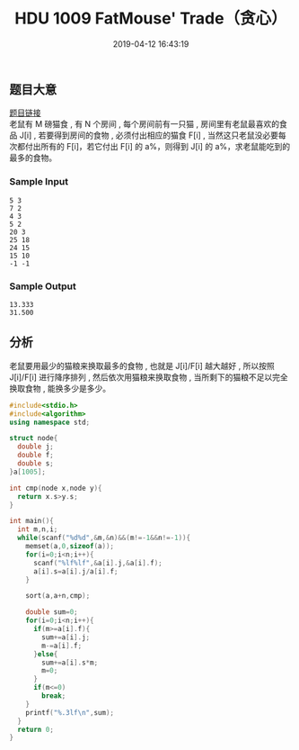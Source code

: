 ﻿---
title: HDU 1009 FatMouse' Trade（贪心）
date: 2019-04-12 16:43:19
tags:
  - ACM
  - 贪心
  - HDU
categories:
  - ACM
---

## 题目大意

[题目链接](http://acm.hdu.edu.cn/showproblem.php?pid=1009)  
老鼠有 M 磅猫食 , 有 N 个房间 , 每个房间前有一只猫 , 房间里有老鼠最喜欢的食品 J[i] , 若要得到房间的食物 , 必须付出相应的猫食 F[i] , 当然这只老鼠没必要每次都付出所有的 F[i]，若它付出 F[i] 的 a%，则得到 J[i] 的 a%，求老鼠能吃到的最多的食物。

### Sample Input

    5 3
    7 2
    4 3
    5 2
    20 3
    25 18
    24 15
    15 10
    -1 -1

### Sample Output

    13.333
    31.500

## 分析

老鼠要用最少的猫粮来换取最多的食物 , 也就是 J[i]/F[i] 越大越好 , 所以按照 J[i]/F[i] 进行降序排列 , 然后依次用猫粮来换取食物 , 当所剩下的猫粮不足以完全换取食物 , 能换多少是多少。

<!-- markdownlint-disable MD046 -->

```cpp
#include<stdio.h>
#include<algorithm>
using namespace std;

struct node{
  double j;
  double f;
  double s;
}a[1005];

int cmp(node x,node y){
  return x.s>y.s;
}

int main(){
  int m,n,i;
  while(scanf("%d%d",&m,&n)&&(m!=-1&&n!=-1)){
    memset(a,0,sizeof(a));
    for(i=0;i<n;i++){
      scanf("%lf%lf",&a[i].j,&a[i].f);
      a[i].s=a[i].j/a[i].f;
    }

    sort(a,a+n,cmp);

    double sum=0;
    for(i=0;i<n;i++){
      if(m>=a[i].f){
        sum+=a[i].j;
        m-=a[i].f;
      }else{
        sum+=a[i].s*m;
        m=0;
      }
      if(m<=0)
        break;
    }
    printf("%.3lf\n",sum);
  }
  return 0;
}
```
